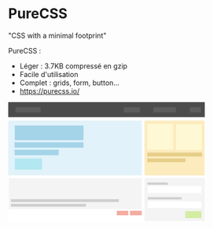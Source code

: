
# PureCSS
"CSS with a minimal footprint"

<div grid="~ cols-2 gap-2" m="-t-2"><div>

PureCSS :
- Léger : 3.7KB compressé en gzip
- Facile d'utilisation
- Complet : grids, form, button...
- https://purecss.io/

</div><div>
<img width="400" src="/images/layout.jpg" />
</div></div>